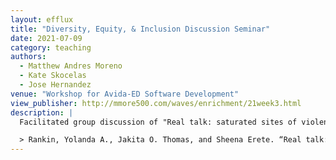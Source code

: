 ```yaml
---
layout: efflux
title: "Diversity, Equity, & Inclusion Discussion Seminar"
date: 2021-07-09
category: teaching
authors:
  - Matthew Andres Moreno
  - Kate Skocelas
  - Jose Hernandez
venue: "Workshop for Avida-ED Software Development"
view_publisher: http://mmore500.com/waves/enrichment/21week3.html
description: |
  Facilitated group discussion of "Real talk: saturated sites of violence in CS education" (Rankin et. al, 2021).

  > Rankin, Yolanda A., Jakita O. Thomas, and Sheena Erete. “Real talk: saturated sites of violence in CS education.” ACM Inroads 12.2 (2021): 30-37.
---
```

